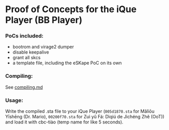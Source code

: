 # Proof of Concepts for the iQue Player (BB Player)
### PoCs included:
+ bootrom and virage2 dumper
+ disable keepalive
+ grant all skcs
+ a template file, including the eSKape PoC on its own
### Compiling:
See [compiling.md](/code/compiling.md)
### Usage:
Write the compiled .sta file to your iQue Player (`005d1870.sta` for Mǎlìōu Yīshēng (Dr. Mario), `00200f70.sta` for Zuì yǔ Fá: Dìqiú de Jìchéng Zhě (OoT)) and load it with cbc-tiào (temp name for like 5 seconds).
